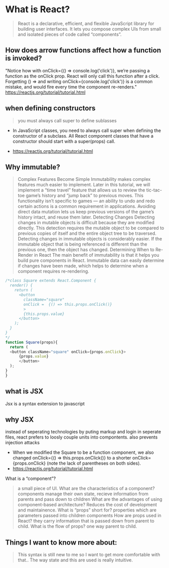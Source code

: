 # What is React?

>React is a declarative, efficient, and flexible JavaScript library for building user interfaces. It lets you compose complex UIs from small and isolated pieces of code called “components”.

## How does arrow functions affect how a function is invoked?

"Notice how with onClick={() => console.log('click')},
 we’re passing a function as the onClick prop.
React will only call this function after a click.
 Forgetting () => and writing onClick={console.log('click')} is a common mistake,
  and would fire every time the component re-renders."
  <https://reactjs.org/tutorial/tutorial.html>


## when defining constructors

>you must always call super to define sublasses

- In JavaScript classes, you need to always call super when defining the constructor of a subclass. All React component classes that have a constructor should start with a super(props) call.

- <https://reactjs.org/tutorial/tutorial.html>


## Why immutable?

>Complex Features Become Simple
Immutability makes complex features much easier to implement. Later in this tutorial, we will implement a “time travel” feature that allows us to review the tic-tac-toe game’s history and “jump back” to previous moves. This functionality isn’t specific to games — an ability to undo and redo certain actions is a common requirement in applications. Avoiding direct data mutation lets us keep previous versions of the game’s history intact, and reuse them later.
>Detecting Changes
Detecting changes in mutable objects is difficult because they are modified directly. This detection requires the mutable object to be compared to previous copies of itself and the entire object tree to be traversed.
>Detecting changes in immutable objects is considerably easier. If the immutable object that is being referenced is different than the previous one, then the object has changed.
>Determining When to Re-Render in React
The main benefit of immutability is that it helps you build pure components in React. Immutable data can easily determine if changes have been made, which helps to determine when a component requires re-rendering.


```js
/*class Square extends React.Component {
  render() {
    return (
      <button 
        className="square" 
        onClick =  {() => this.props.onClick()}
        >
        {this.props.value}
      </button>
    );
  }
}
*/
function Square(props){
  return (
  <button className="square" onClick={props.onClick}>
      {props.value}
      </button>
  );
}
}
```

## what is JSX

Jsx is a syntax extension to javascript

## why JSX

instead of seperating technologies by puting markup and login in seperate files, react prefers to loosly couple units into compontents. also prevents injection attacks

- When we modified the Square to be a function component, we also changed onClick={() => this.props.onClick()} to a shorter onClick={props.onClick} (note the lack of parentheses on both sides).
- <https://reactjs.org/tutorial/tutorial.html>

What is a “component”?
>a small piece of UI.
What are the characteristics of a component?
>components manage their own state, recieve information from parents and pass down to children
What are the advantages of using component-based architecture?
>Reduces the cost of development and maintainence.
What is “props” short for?
>properties which are parameters passed into children components
How are props used in React?
>they carry information that is passed down from parent to child.
What is the flow of props?
>one way parent to child.

## Things I want to know more about:
> This syntax is still new to me so I want to get more comfortable with that.. The way state and this are used is really intuitive.
